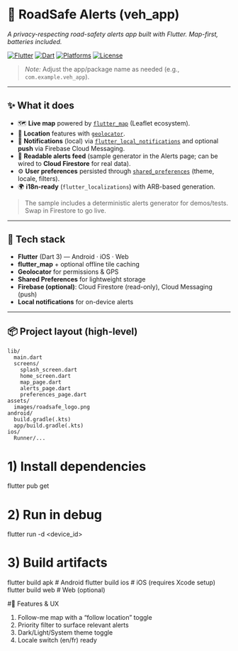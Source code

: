 # 🚦 RoadSafe Alerts (veh_app)
_A privacy-respecting road-safety alerts app built with Flutter. Map-first, batteries included._

[![Flutter](https://img.shields.io/badge/Flutter-3.x-blue.svg?logo=flutter)](https://docs.flutter.dev)
[![Dart](https://img.shields.io/badge/Dart-3.x-0175C2.svg?logo=dart)](https://dart.dev)
[![Platforms](https://img.shields.io/badge/Android%20%7C%20iOS%20%7C%20Web-multi--platform-brightgreen)](https://flutter.dev/multi-platform)
[![License](https://img.shields.io/badge/License-MIT-lightgrey.svg)](#license)

> _Note:_ Adjust the app/package name as needed (e.g., `com.example.veh_app`).

---

## ✨ What it does

- 🗺️ **Live map** powered by [`flutter_map`](https://pub.dev/packages/flutter_map) (Leaflet ecosystem).
- 📍 **Location** features with [`geolocator`](https://pub.dev/packages/geolocator).
- 🔔 **Notifications** (local) via [`flutter_local_notifications`](https://pub.dev/packages/flutter_local_notifications) and optional **push** via Firebase Cloud Messaging.
- 🔎 **Readable alerts feed** (sample generator in the Alerts page; can be wired to **Cloud Firestore** for real data).
- ⚙️ **User preferences** persisted through [`shared_preferences`](https://pub.dev/packages/shared_preferences) (theme, locale, filters).
- 🌍 **i18n-ready** (`flutter_localizations`) with ARB-based generation.

> The sample includes a deterministic alerts generator for demos/tests. Swap in Firestore to go live.

---

## 🧱 Tech stack

- **Flutter** (Dart 3) — Android · iOS · Web  
- **flutter_map** + optional offline tile caching  
- **Geolocator** for permissions & GPS  
- **Shared Preferences** for lightweight storage  
- **Firebase (optional)**: Cloud Firestore (read-only), Cloud Messaging (push)  
- **Local notifications** for on-device alerts

---

## 📦 Project layout (high-level)

```text
lib/
  main.dart
  screens/
    splash_screen.dart
    home_screen.dart
    map_page.dart
    alerts_page.dart
    preferences_page.dart
assets/
  images/roadsafe_logo.png
android/
  build.gradle(.kts)
  app/build.gradle(.kts)
ios/
  Runner/...
```
# 1) Install dependencies
flutter pub get

# 2) Run in debug
flutter run -d <device_id>

# 3) Build artifacts
flutter build apk      # Android
flutter build ios      # iOS (requires Xcode setup)
flutter build web      # Web (optional)


#🧭 Features & UX

1) Follow-me map with a “follow location” toggle
2) Priority filter to surface relevant alerts
3) Dark/Light/System theme toggle
4) Locale switch (en/fr) ready

